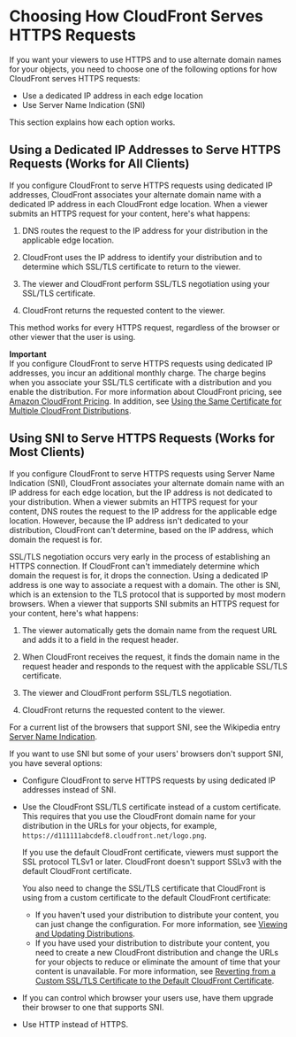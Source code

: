 # Choosing How CloudFront Serves HTTPS Requests<a name="cnames-https-dedicated-ip-or-sni"></a>

If you want your viewers to use HTTPS and to use alternate domain names for your objects, you need to choose one of the following options for how CloudFront serves HTTPS requests:
+ Use a dedicated IP address in each edge location
+ Use Server Name Indication \(SNI\)

This section explains how each option works\.

## Using a Dedicated IP Addresses to Serve HTTPS Requests \(Works for All Clients\)<a name="cnames-https-dedicated-ip"></a>

If you configure CloudFront to serve HTTPS requests using dedicated IP addresses, CloudFront associates your alternate domain name with a dedicated IP address in each CloudFront edge location\. When a viewer submits an HTTPS request for your content, here's what happens:

1. DNS routes the request to the IP address for your distribution in the applicable edge location\.

1. CloudFront uses the IP address to identify your distribution and to determine which SSL/TLS certificate to return to the viewer\. 

1. The viewer and CloudFront perform SSL/TLS negotiation using your SSL/TLS certificate\.

1. CloudFront returns the requested content to the viewer\.

This method works for every HTTPS request, regardless of the browser or other viewer that the user is using\. 

**Important**  
If you configure CloudFront to serve HTTPS requests using dedicated IP addresses, you incur an additional monthly charge\. The charge begins when you associate your SSL/TLS certificate with a distribution and you enable the distribution\. For more information about CloudFront pricing, see [Amazon CloudFront Pricing](http://aws.amazon.com/cloudfront/pricing)\. In addition, see [Using the Same Certificate for Multiple CloudFront Distributions](cnames-and-https-limits.md#cnames-and-https-same-certificate-multiple-distributions)\.

## Using SNI to Serve HTTPS Requests \(Works for Most Clients\)<a name="cnames-https-sni"></a>

If you configure CloudFront to serve HTTPS requests using Server Name Indication \(SNI\), CloudFront associates your alternate domain name with an IP address for each edge location, but the IP address is not dedicated to your distribution\. When a viewer submits an HTTPS request for your content, DNS routes the request to the IP address for the applicable edge location\. However, because the IP address isn't dedicated to your distribution, CloudFront can't determine, based on the IP address, which domain the request is for\. 

SSL/TLS negotiation occurs very early in the process of establishing an HTTPS connection\. If CloudFront can't immediately determine which domain the request is for, it drops the connection\. Using a dedicated IP address is one way to associate a request with a domain\. The other is SNI, which is an extension to the TLS protocol that is supported by most modern browsers\. When a viewer that supports SNI submits an HTTPS request for your content, here's what happens:

1. The viewer automatically gets the domain name from the request URL and adds it to a field in the request header\. 

1. When CloudFront receives the request, it finds the domain name in the request header and responds to the request with the applicable SSL/TLS certificate\.

1. The viewer and CloudFront perform SSL/TLS negotiation\.

1. CloudFront returns the requested content to the viewer\.

For a current list of the browsers that support SNI, see the Wikipedia entry [Server Name Indication](http://en.wikipedia.org/wiki/Server_Name_Indication)\.

If you want to use SNI but some of your users' browsers don't support SNI, you have several options:
+ Configure CloudFront to serve HTTPS requests by using dedicated IP addresses instead of SNI\.
+ Use the CloudFront SSL/TLS certificate instead of a custom certificate\. This requires that you use the CloudFront domain name for your distribution in the URLs for your objects, for example, `https://d111111abcdef8.cloudfront.net/logo.png`\.

  If you use the default CloudFront certificate, viewers must support the SSL protocol TLSv1 or later\. CloudFront doesn't support SSLv3 with the default CloudFront certificate\.

  You also need to change the SSL/TLS certificate that CloudFront is using from a custom certificate to the default CloudFront certificate:
  + If you haven't used your distribution to distribute your content, you can just change the configuration\. For more information, see [Viewing and Updating Distributions](HowToUpdateDistribution.md)\.
  + If you have used your distribution to distribute your content, you need to create a new CloudFront distribution and change the URLs for your objects to reduce or eliminate the amount of time that your content is unavailable\. For more information, see [Reverting from a Custom SSL/TLS Certificate to the Default CloudFront Certificate](cnames-and-https-revert-to-cf-certificate.md)\.
+ If you can control which browser your users use, have them upgrade their browser to one that supports SNI\.
+ Use HTTP instead of HTTPS\.